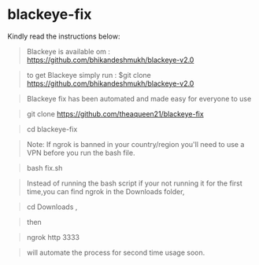 # blackeye-fix
Kindly read the instructions below:

>Blackeye is available om : https://github.com/bhikandeshmukh/blackeye-v2.0

>to get Blackeye simply run : $git clone https://github.com/bhikandeshmukh/blackeye-v2.0

>Blackeye fix has been automated and made easy for everyone to use

>git clone https://github.com/theaqueen21/blackeye-fix

>cd blackeye-fix

>Note: If ngrok is banned in your country/region you'll need to use a VPN before you run the bash file.

>bash fix.sh

>Instead of running the bash script if your not running it for the first time,you can find ngrok in the Downloads folder,

>cd Downloads ,

>then

>ngrok http 3333

>will automate the process for second time usage soon.
